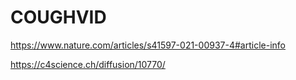 # COUGHVID

https://www.nature.com/articles/s41597-021-00937-4#article-info

https://c4science.ch/diffusion/10770/
